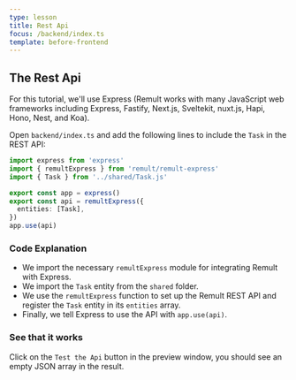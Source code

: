 ```yaml
---
type: lesson
title: Rest Api
focus: /backend/index.ts
template: before-frontend
---
```


## The Rest Api

For this tutorial, we'll use Express (Remult works with many JavaScript web frameworks including Express, Fastify, Next.js, Sveltekit, nuxt.js, Hapi, Hono, Nest, and Koa).

Open `backend/index.ts` and add the following lines to include the `Task` in the REST API:

```ts title="backend/index.ts" add={2,3,6-9}
import express from 'express'
import { remultExpress } from 'remult/remult-express'
import { Task } from '../shared/Task.js'

export const app = express()
export const api = remultExpress({
  entities: [Task],
})
app.use(api)
```

### Code Explanation

- We import the necessary `remultExpress` module for integrating Remult with Express.
- We import the `Task` entity from the `shared` folder.
- We use the `remultExpress` function to set up the Remult REST API and register the `Task` entity in its `entities` array.
- Finally, we tell Express to use the API with `app.use(api)`.

### See that it works

Click on the `Test the Api` button in the preview window, you should see an empty JSON array in the result.
